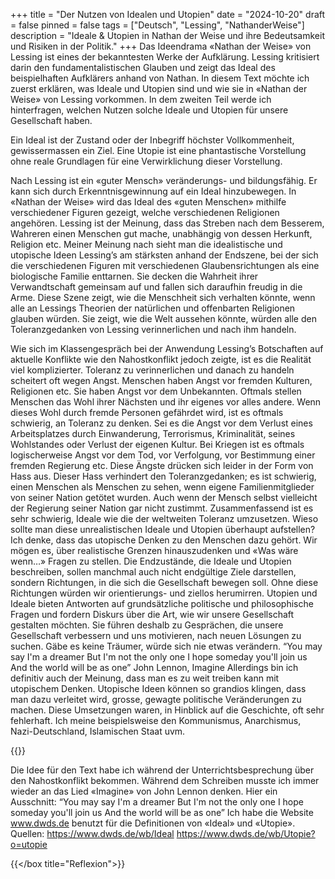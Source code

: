 +++
title = "Der Nutzen von Idealen und Utopien"
date = "2024-10-20"
draft = false
pinned = false
tags = ["Deutsch", "Lessing", "NathanderWeise"]
description = "Ideale & Utopien in Nathan der Weise und ihre Bedeutsamkeit und Risiken in der Politik."
+++
Das Ideendrama «Nathan der Weise» von Lessing ist eines der bekanntesten Werke der Aufklärung. Lessing kritisiert darin den fundamentalistischen Glauben und zeigt das Ideal des beispielhaften Aufklärers anhand von Nathan. In diesem Text möchte ich zuerst erklären, was Ideale und Utopien sind und wie sie in «Nathan der Weise» von Lessing vorkommen. In dem zweiten Teil werde ich hinterfragen, welchen Nutzen solche Ideale und Utopien  für unsere Gesellschaft haben.

Ein Ideal ist der Zustand oder der Inbegriff höchster Vollkommenheit, gewissermassen ein Ziel. Eine Utopie ist eine phantastische Vorstellung ohne reale Grundlagen für eine Verwirklichung dieser Vorstellung. 

Nach Lessing ist ein «guter Mensch» veränderungs- und bildungsfähig. Er kann sich durch Erkenntnisgewinnung auf ein Ideal hinzubewegen. In «Nathan der Weise» wird das Ideal des «guten Menschen» mithilfe verschiedener Figuren gezeigt, welche verschiedenen Religionen angehören. Lessing ist der Meinung, dass das Streben nach dem Besserem, Wahreren einen Menschen gut mache, unabhängig von dessen Herkunft, Religion etc. 
Meiner Meinung nach sieht man die idealistische und utopische Ideen Lessing’s am stärksten anhand der Endszene, bei der sich die verschiedenen Figuren mit verschiedenen Glaubensrichtungen als eine biologische Familie enttarnen. Sie decken die Wahrheit ihrer Verwandtschaft gemeinsam auf und fallen sich daraufhin freudig in die Arme. Diese Szene zeigt, wie die Menschheit sich verhalten könnte, wenn alle an Lessings Theorien der natürlichen und offenbarten Religionen glauben würden. Sie zeigt, wie die Welt aussehen könnte, würden alle den Toleranzgedanken von Lessing verinnerlichen und nach ihm handeln. 

Wie sich im Klassengespräch bei der Anwendung Lessing’s Botschaften auf aktuelle Konflikte wie den Nahostkonflikt jedoch zeigte, ist es die Realität viel komplizierter. Toleranz zu verinnerlichen und danach zu handeln scheitert oft wegen Angst. Menschen haben Angst vor fremden Kulturen, Religionen etc. Sie haben Angst vor dem Unbekannten. Oftmals stellen Menschen das Wohl ihrer Nächsten und ihr eigenes vor alles andere. Wenn dieses Wohl durch fremde Personen gefährdet wird, ist es oftmals schwierig, an Toleranz zu denken. Sei es die Angst vor dem Verlust eines Arbeitsplatzes durch Einwanderung, Terrorismus, Kriminalität, seines Wohlstandes oder Verlust der eigenen Kultur. Bei Kriegen ist es oftmals logischerweise Angst vor dem Tod, vor Verfolgung, vor Bestimmung einer fremden Regierung etc. Diese Ängste drücken sich leider in der Form von Hass aus. Dieser Hass verhindert den Toleranzgedanken; es ist schwierig, einen Menschen als Menschen zu sehen, wenn eigene Familienmitglieder von seiner Nation getötet wurden. Auch wenn der Mensch selbst vielleicht der Regierung seiner Nation gar nicht zustimmt. 
Zusammenfassend ist es sehr schwierig, Ideale wie die der weltweiten Toleranz umzusetzen. Wieso sollte man diese unrealistischen Ideale und Utopien überhaupt aufstellen?
Ich denke, dass das utopische Denken zu den Menschen dazu gehört. Wir mögen es, über realistische Grenzen hinauszudenken und «Was wäre wenn…» Fragen zu stellen. Die Endzustände, die Ideale und Utopien beschreiben, sollen manchmal auch nicht endgültige Ziele darstellen, sondern Richtungen, in die sich die Gesellschaft bewegen soll. Ohne diese Richtungen würden wir orientierungs- und ziellos herumirren. Utopien und Ideale bieten Antworten auf grundsätzliche politische und philosophische Fragen und fordern Diskurs über die Art, wie wir unsere Gesellschaft gestalten möchten. Sie führen deshalb zu Gesprächen, die unsere Gesellschaft verbessern und uns motivieren, nach neuen Lösungen zu suchen. Gäbe es keine Träumer, würde sich nie etwas verändern. 
“You may say I'm a dreamer
But I'm not the only one
I hope someday you'll join us
And the world will be as one”
John Lennon, Imagine
Allerdings bin ich definitiv auch der Meinung, dass man es zu weit treiben kann mit utopischem Denken. Utopische Ideen können so grandios klingen, dass man dazu verleitet wird, grosse, gewagte politische Veränderungen zu machen. Diese Umsetzungen waren, in Hinblick auf die Geschichte, oft sehr fehlerhaft. Ich meine beispielsweise den Kommunismus, Anarchismus, Nazi-Deutschland, Islamischen Staat uvm.

{{<box title="Reflexion">}}


Die Idee für den Text habe ich während der Unterrichtsbesprechung über den Nahostkonflikt bekommen. Während dem Schreiben musste ich immer wieder an das Lied «Imagine» von John Lennon denken. Hier ein Ausschnitt: 
“You may say I'm a dreamer
But I'm not the only one
I hope someday you'll join us
And the world will be as one”
Ich habe die Website www.dwds.de benutzt für die Definitionen von «Ideal» und «Utopie».
Quellen:
https://www.dwds.de/wb/Ideal
https://www.dwds.de/wb/Utopie?o=utopie

{{</box title="Reflexion">}}